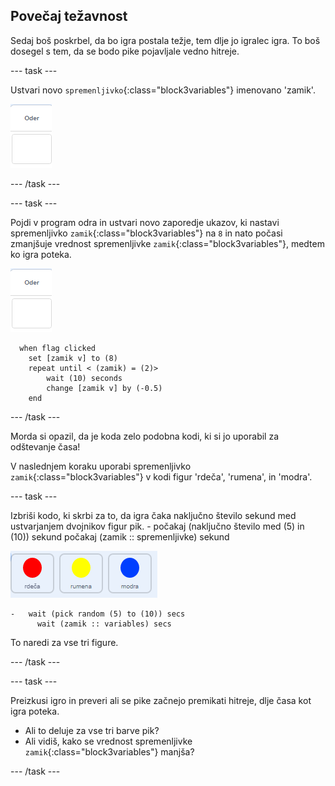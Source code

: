 ## Povečaj težavnost

Sedaj boš poskrbel, da bo igra postala težje, tem dlje jo igralec igra. To boš dosegel s tem, da se bodo pike pojavljale vedno hitreje.

--- task ---

Ustvari novo `spremenljivko`{:class="block3variables"} imenovano 'zamik'.

![Figura odra](images/stage-sprite.png)

--- /task ---

--- task ---

Pojdi v program odra in ustvari novo zaporedje ukazov, ki nastavi spremenljivko `zamik`{:class="block3variables"} na `8` in nato počasi zmanjšuje vrednost spremenljivke `zamik`{:class="block3variables"}, medtem ko igra poteka.

![Figura odra](images/stage-sprite.png)

```blocks3
  when flag clicked
	set [zamik v] to (8)
	repeat until < (zamik) = (2)>
		wait (10) seconds
		change [zamik v] by (-0.5)
	end
```

--- /task ---

Morda si opazil, da je koda zelo podobna kodi, ki si jo uporabil za odštevanje časa!

V naslednjem koraku uporabi spremenljivko `zamik`{:class="block3variables"} v kodi figur 'rdeča', 'rumena', in 'modra'. 

--- task ---

Izbriši kodo, ki skrbi za to, da igra čaka naključno število sekund med ustvarjanjem dvojnikov figur pik. - počakaj (naključno število med (5) in (10)) sekund počakaj (zamik :: spremenljivke) sekund

![posnetek zaslona](images/all-dots.png)

```blocks3
- 	wait (pick random (5) to (10)) secs
	  wait (zamik :: variables) secs
```

To naredi za vse tri figure.

--- /task ---

--- task ---

Preizkusi igro in preveri ali se pike začnejo premikati hitreje, dlje časa kot igra poteka.

+ Ali to deluje za vse tri barve pik?
+ Ali vidiš, kako se vrednost spremenljivke `zamik`{:class="block3variables"} manjša?

--- /task ---